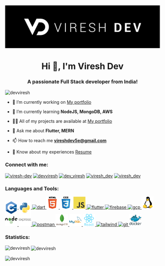 <!-- [![MasterHead](https://developers.giphy.com/branch/master/static/api-512d36c09662682717108a38bbb5c57d.gif)](https://vireshdev.netlify.app/) -->
[![MasterHead](./assets/VD%20banner.jpg)](https://vireshdev.netlify.app/)

<h1 align="center">Hi 👋, I'm Viresh Dev</h1>
<h3 align="center">A passionate Full Stack developer from India!</h3>


<p align="left"> <img src="https://komarev.com/ghpvc/?username=devviresh&label=Profile%20views&color=0e75b6&style=flat" alt="devviresh" /> </p>

<!-- <p align="left"> <a href="https://github.com/ryo-ma/github-profile-trophy"><img src="https://github-profile-trophy.vercel.app/?username=devviresh" alt="devviresh" /></a> </p>

<p align="left"> <a href="https://twitter.com/" target="blank"><img src="https://img.shields.io/twitter/follow/?logo=twitter&style=for-the-badge" alt="" /></a> </p> -->

- 🔭 I’m currently working on [My portfolio](link)

- 🌱 I’m currently learning **NodeJS, MongoDB, AWS**

<!-- - 👯 I’m looking to collaborate on [collaborate](link) -->

<!-- - 🤝 I’m looking for help with [help](link) -->

- 👨‍💻 All of my projects are available at [My portfolio](https://vireshdev.netlify.app/)

- 💬 Ask me about **Flutter, MERN**

- 📫 How to reach me **vireshdev5e@gmail.com**

- 📄 Know about my experiences [Resume](https://docs.google.com/document/d/1tdOiWysK3fz6yYDX1QZC-4UPZAzSXpiwaPffWyuYvec/edit?pli=1)

<!-- - ⚡ Fun fact **fun fact** -->

<h3 align="left">Connect with me:</h3>
<p align="left">
<a href="https://linkedin.com/in/viresh-dev" target="blank"><img align="center" src="https://raw.githubusercontent.com/rahuldkjain/github-profile-readme-generator/master/src/images/icons/Social/linked-in-alt.svg" alt="viresh-dev" height="30" width="40" /></a>
<a href="https://instagram.com/devviresh" target="blank"><img align="center" src="https://raw.githubusercontent.com/rahuldkjain/github-profile-readme-generator/master/src/images/icons/Social/instagram.svg" alt="devviresh" height="30" width="40" /></a>
<a href="https://twitter.com/dev_viresh" target="blank"><img align="center" src="https://raw.githubusercontent.com/rahuldkjain/github-profile-readme-generator/master/src/images/icons/Social/twitter.svg" alt="dev_viresh" height="30" width="40" /></a>
<a href="https://www.codechef.com/users/viresh_dev" target="blank"><img align="center" src="https://cdn.jsdelivr.net/npm/simple-icons@3.1.0/icons/codechef.svg" alt="viresh_dev" height="30" width="40" /></a>
<a href="https://www.leetcode.com/viresh_dev" target="blank"><img align="center" src="https://raw.githubusercontent.com/rahuldkjain/github-profile-readme-generator/master/src/images/icons/Social/leet-code.svg" alt="viresh_dev" height="30" width="40" /></a>

</p> 


<h3 align="left">Languages and Tools:</h3>
<p align="left"> 
<a href="https://www.w3schools.com/cpp/" target="blank" > 
<img align="center" src="https://raw.githubusercontent.com/devicons/devicon/master/icons/cplusplus/cplusplus-original.svg" alt="cplusplus" width="40" height="40"/> </a> 
<a href="https://www.python.org" target="blank" > 
<img align="center" src="https://raw.githubusercontent.com/devicons/devicon/master/icons/python/python-original.svg" alt="python" width="40" height="40"/> </a> 
<a href="https://dart.dev" target="blank" > 
<img src="https://www.vectorlogo.zone/logos/dartlang/dartlang-icon.svg" alt="dart" width="40" height="40"/> </a> 
<a href="https://www.w3.org/html/" target="blank" > 
<img src="https://raw.githubusercontent.com/devicons/devicon/master/icons/html5/html5-original-wordmark.svg" alt="html5" width="40" height="40"/> </a> 
<a href="https://www.w3schools.com/css/" target="blank" > 
<img src="https://raw.githubusercontent.com/devicons/devicon/master/icons/css3/css3-original-wordmark.svg" alt="css3" width="40" height="40"/> </a> 
<a href="https://developer.mozilla.org/en-US/docs/Web/JavaScript" target="blank" > 
<img src="https://raw.githubusercontent.com/devicons/devicon/master/icons/javascript/javascript-original.svg" alt="javascript" width="40" height="40"/> </a> 
<a href="https://flutter.dev" target="blank" > 
<img src="https://www.vectorlogo.zone/logos/flutterio/flutterio-icon.svg" alt="flutter" width="40" height="40"/> </a> 
<a href="https://firebase.google.com/" target="blank" > 
<img src="https://www.vectorlogo.zone/logos/firebase/firebase-icon.svg" alt="firebase" width="40" height="40"/> </a> 
<a href="https://cloud.google.com" target="blank" > <img src="https://www.vectorlogo.zone/logos/google_cloud/google_cloud-icon.svg" alt="gcp" width="40" height="40"/> </a> 
<a href="https://www.linux.org/" target="blank" > <img src="https://raw.githubusercontent.com/devicons/devicon/master/icons/linux/linux-original.svg" alt="linux" width="40" height="40"/> </a> 
<a href="https://nodejs.org" target="blank" > 
<img src="https://raw.githubusercontent.com/devicons/devicon/master/icons/nodejs/nodejs-original-wordmark.svg" alt="nodejs" width="40" height="40"/> </a> 
<a href="https://expressjs.com" target="blank" > 
<img src="https://raw.githubusercontent.com/devicons/devicon/master/icons/express/express-original-wordmark.svg" alt="express" width="40" height="40"/> </a> 
<a href="https://postman.com" target="blank" > 
<img src="https://www.vectorlogo.zone/logos/getpostman/getpostman-icon.svg" alt="postman" width="40" height="40"/> </a> 
<a href="https://www.mongodb.com/" target="blank" > 
<img src="https://raw.githubusercontent.com/devicons/devicon/master/icons/mongodb/mongodb-original-wordmark.svg" alt="mongodb" width="40" height="40"/> </a> 
<a href="https://www.mysql.com/" target="blank" > 
<img src="https://raw.githubusercontent.com/devicons/devicon/master/icons/mysql/mysql-original-wordmark.svg" alt="mysql" width="40" height="40"/> </a> 
<a href="https://reactjs.org/" target="blank" > 
<img src="https://raw.githubusercontent.com/devicons/devicon/master/icons/react/react-original-wordmark.svg" alt="react" width="40" height="40"/> </a> 
<a href="https://tailwindcss.com/" target="blank" > 
<img src="https://www.vectorlogo.zone/logos/tailwindcss/tailwindcss-icon.svg" alt="tailwind" width="40" height="40"/> </a> 
<a href="https://git-scm.com/" target="blank" > <img src="https://www.vectorlogo.zone/logos/git-scm/git-scm-icon.svg" alt="git" width="40" height="40"/> </a>
<a href="https://www.docker.com/" target="blank" > 
<img src="https://raw.githubusercontent.com/devicons/devicon/master/icons/docker/docker-original-wordmark.svg" alt="docker" width="40" height="40"/> </a> 
</p>

<h3 align="left">Statistics:</h3>
<p><img align="left" src="https://github-readme-stats.vercel.app/api/top-langs?username=devviresh&show_icons=true&locale=en&layout=compact" alt="devviresh" /></p>

<p>&nbsp;<img align="center" src="https://github-readme-stats.vercel.app/api?username=devviresh&show_icons=true&locale=en" alt="devviresh" /></p>

<p><img align="center" src="https://github-readme-streak-stats.herokuapp.com/?user=devviresh&" alt="devviresh" /></p>


<!--
**devviresh/devviresh** is a ✨ _special_ ✨ repository because its `README.md` (this file) appears on your GitHub profile.

Here are some ideas to get you started:

- 🔭 I’m currently working on ...
- 🌱 I’m currently learning ...
- 👯 I’m looking to collaborate on ...
- 🤔 I’m looking for help with ...
- 💬 Ask me about ...
- 📫 How to reach me: ...
- 😄 Pronouns: ...
- ⚡ Fun fact: ...
-->
